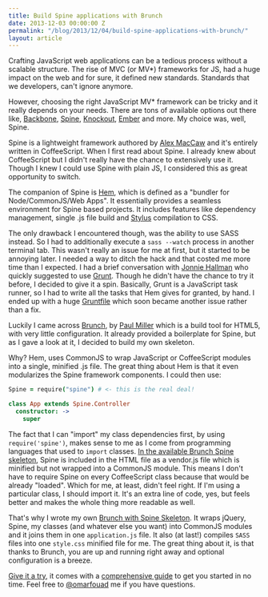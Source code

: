 ```yaml
---
title: Build Spine applications with Brunch
date: 2013-12-03 00:00:00 Z
permalink: "/blog/2013/12/04/build-spine-applications-with-brunch/"
layout: article
---
```


Crafting JavaScript web applications can be a tedious process without a scalable structure. The rise of MVC (or MV*) frameworks for JS, had a huge impact on the web and for sure, it defined new standards. Standards that we developers, can't ignore anymore.

However, choosing the right JavaScript MV* framework can be tricky and it really depends on your needs. There are tons of available options out there like, [Backbone](http://backbonejs.org/‎), [Spine](http://spinejs.com/), [Knockout](http://knockoutjs.com/), [Ember](http://emberjs.com/) and more. My choice was, well, Spine.

Spine is a lightweight framework authored by [Alex MacCaw](http://twitter.com/maccaw) and it's entirely written in CoffeeScript. When I first read about Spine. I already knew about CoffeeScript but I didn't really have the chance to extensively use it. Though I knew I could use Spine with plain JS, I considered this as great opportunity to switch.

The companion of Spine is [Hem](http://github.com/spine/hem/), which is defined as a "bundler for Node/CommonJS/Web Apps". It essentially provides a seamless environment for Spine based projects. It includes features like dependency management, single .js file build and [Stylus](http://learnboost.github.io/stylus/) compilation to CSS. 

The only drawback I encountered though, was the ability to use SASS instead. So I had to additionally execute a `sass --watch` process in another terminal tab. This wasn't really an issue for me at first, but it started to be annoying later. I needed a way to ditch the hack and that costed me more time than I expected. I had a brief conversation with [Jonnie Hallman](http://destroytoday) who quickly suggested to use [Grunt](http://gruntjs.com). Though he didn't have the chance to try it before, I decided to give it a spin. Basically, Grunt is a JavaScript task runner, so I had to write all the tasks that Hem gives for granted, by hand. I ended up with a huge [Gruntfile](http://gruntjs.com/sample-gruntfile) which soon became another issue rather than a fix.

Luckily I came across [Brunch](http://brunch.io/), by [Paul Miller](http://paulmillr.com/)
which is a build tool for HTML5, with very little configuration. It already provided a boilerplate for Spine, but as I gave a look at it, I decided to build my own skeleton.

Why? Hem, uses CommonJS to wrap JavaScript or CoffeeScript modules into a single, minified .js file. The great thing about Hem is that it even modularizes the Spine framework components. I could then use:


```coffeescript
Spine = require("spine") # <- this is the real deal!

class App extends Spine.Controller
  constructor: ->
    super
```

The fact that I can "import" my class dependencies first, by using `require('spine')`, makes sense to me as I come from programming languages that used to `import` classes. [In the available Brunch Spine skeleton](https://github.com/damiencaselli/spine-on-brunch), Spine is included in the HTML file as a vendor.js file which is minified but not wrapped into a CommonJS module. This means I don't have to require Spine on every CoffeeScript class because that would be already "loaded". Which for me, at least, didn't feel right. If I'm using a particular class, I should import it. It's an extra line of code, yes, but feels better and makes the whole thing more readable as well.

That's why I wrote my own [Brunch with Spine Skeleton](https://github.com/omarfouad/brunch-spine-sass). It wraps jQuery, Spine, my classes (and whatever else you want) into CommonJS modules and it joins them in one `application.js` file. It also (at last!) compiles `SASS` files into one `style.css` minified file for me. The great thing about it, is that thanks to Brunch, you are up and running right away and optional configuration is a breeze.

[Give it a try](https://github.com/omarfouad/brunch-spine-sass), it comes with a [comprehensive guide](https://github.com/omarfouad/brunch-spine-sass/blob/master/README.md) to get you started in no time. Feel free to [@omarfouad](http://twitter.com/omarfouad) me if you have questions.